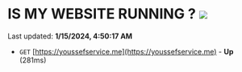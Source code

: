 # IS MY WEBSITE RUNNING ? [![](https://img.shields.io/static/v1?label=Sponsor&message=%E2%9D%A4&logo=GitHub&color=%23fe8e86)](https://github.com/sponsors/<username>)

Last updated: **1/15/2024, 4:50:17 AM**

- `GET` [https://youssefservice.me](https://youssefservice.me) - **Up** (281ms)
